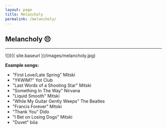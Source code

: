 ```yaml
---
layout: page
title: Melancholy
permalink: /melancholy/
---
```


## Melancholy 😔

---

![]({{ site.baseurl }}/images/melancholy.jpg)

**Example songs:**
- "First Love/Late Spring" Mitski
- "YKWIM?" Yot Club
- "Last Words of a Shooting Star" Mitski
- "Something In The Way" Nirvana
- "Liquid Smooth" Mitski
- "While My Guitar Gently Weeps" The Beatles
- "Francis Forever" Mitski
- "Thank You" Dido
- "I Bet on Losing Dogs" Mitski
- "Duvet" bôa
